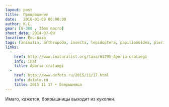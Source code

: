 ```yaml
---
layout: post
title:  Превращение
date:   2016-01-09 00:00:00
author: К.С.
gear: [E-300 , 35mm macro]
shoot_date: 2014-07-09
location: Ёль-база
tags: [animalia, arthropoda, insecta, lepidoptera, papilionoidea, pieridae, aporia, aporia crataegi]
links:
  -
    href: http://www.inaturalist.org/taxa/61295-Aporia-crataegi
    info: inat
    title: Aporia crataegi
  -
    href: http://www.dxfoto.ru/2015/11/17.html
    info: dxfoto.ru
    title: 2015 11 17 • Боярышница
---
```


Имаго, кажется, боярышницы выходит из куколки.
